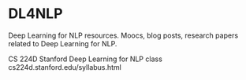 # DL4NLP
Deep Learning for NLP resources. Moocs, blog posts, research papers related to Deep Learning for NLP.

CS 224D Stanford Deep Learning for NLP class
cs224d.stanford.edu/syllabus.html
